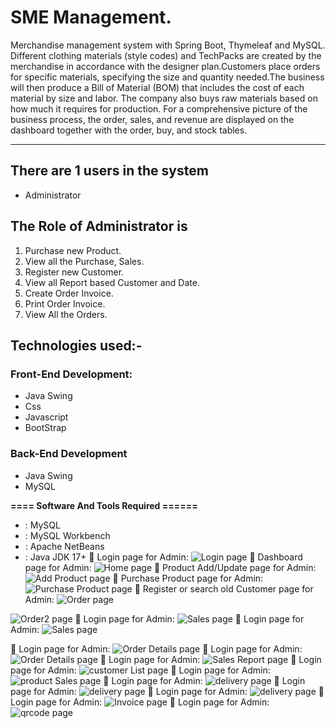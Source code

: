 # SME Management.
Merchandise management system with Spring Boot, Thymeleaf and MySQL.
Different clothing materials (style codes) and TechPacks are created by the merchandise in accordance with the designer plan.Customers place orders for specific materials, specifying the size and quantity needed.The business will then produce a Bill of Material (BOM) that includes the cost of each material by size and labor.
The company also buys raw materials based on how much it requires for production.
For a comprehensive picture of the business process, the order, sales, and revenue are displayed on the dashboard together with the order, buy, and stock tables.
-----------------   ---------------------------------------------
## There are 1 users in the system

- Administrator

## The Role of Administrator is
1. Purchase new Product.
2. View all the Purchase, Sales.
3. Register new Customer.
4. View all Report based Customer and Date.
5. Create Order Invoice.
6. Print Order Invoice.
7. View All the Orders.

## Technologies used:-
### Front-End Development:
- Java Swing
- Css
- Javascript
- BootStrap
### Back-End Development
- Java Swing
- MySQL

**==== Software And Tools Required ======**
- :  MySQL
- :  MySQL Workbench
- :  Apache NetBeans
- :  Java JDK 17+
:pushpin: Login page for Admin:
![ Login page](https://github.com/fatemazohor/SwingSMEMangagement/blob/main/Screenshot/login.png)
:pushpin: Dashboard page for Admin:
![ Home page](https://github.com/fatemazohor/SwingSMEMangagement/blob/main/Screenshot/home.png)
:pushpin: Product Add/Update page for Admin:
![ Add Product page](https://github.com/fatemazohor/SwingSMEMangagement/blob/main/Screenshot/add.png)
:pushpin: Purchase Product page for Admin:
![ Purchase Product page](https://github.com/fatemazohor/SwingSMEMangagement/blob/main/Screenshot/purchase2.png)
:pushpin: Register or search old Customer page for Admin:
![ Order page](https://github.com/fatemazohor/SwingSMEMangagement/blob/main/Screenshot/order.png)

![ Order2 page](https://github.com/fatemazohor/SwingSMEMangagement/blob/main/Screenshot/order2.png)
:pushpin: Login page for Admin:
![ Sales page](https://github.com/fatemazohor/SwingSMEMangagement/blob/main/Screenshot/cart2.png)
:pushpin: Login page for Admin:
![ Sales page](https://github.com/fatemazohor/SwingSMEMangagement/blob/main/Screenshot/cart3.png)

 :pushpin: Login page for Admin:
![ Order Details page](https://github.com/fatemazohor/SwingSMEMangagement/blob/main/Screenshot/orderDetails.png)
:pushpin: Login page for Admin:
![ Order Details page](https://github.com/fatemazohor/SwingSMEMangagement/blob/main/Screenshot/orderDetails2.png)
:pushpin: Login page for Admin:
![ Sales Report page](https://github.com/fatemazohor/SwingSMEMangagement/blob/main/Screenshot/salesReport.png)
:pushpin: Login page for Admin:
![ customer List page](https://github.com/fatemazohor/SwingSMEMangagement/blob/main/Screenshot/customerList2.png)
:pushpin: Login page for Admin:
![ product Sales page](https://github.com/fatemazohor/SwingSMEMangagement/blob/main/Screenshot/productSales2.png)
:pushpin: Login page for Admin:
![ delivery page](https://github.com/fatemazohor/SwingSMEMangagement/blob/main/Screenshot/delivery.png)
:pushpin: Login page for Admin:
![ delivery page](https://github.com/fatemazohor/SwingSMEMangagement/blob/main/Screenshot/delivery2.png)
:pushpin: Login page for Admin:
![ delivery page](https://github.com/fatemazohor/SwingSMEMangagement/blob/main/Screenshot/delivery3.png)
:pushpin: Login page for Admin:
![ Invoice page](https://github.com/fatemazohor/SwingSMEMangagement/blob/main/Screenshot/invoice-de2210cId14r95.png)
:pushpin: Login page for Admin:
![ qrcode page](https://github.com/fatemazohor/SwingSMEMangagement/blob/main/Screenshot/qrcode.png)
